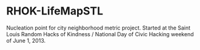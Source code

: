 RHOK-LifeMapSTL
===============

Nucleation point for city neighborhood metric project. Started at the Saint Louis Random Hacks of Kindness / National Day of Civic Hacking weekend of June 1, 2013.

